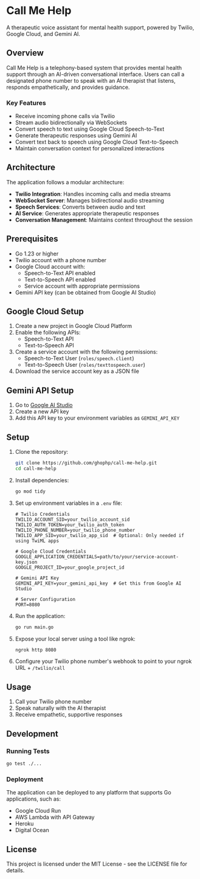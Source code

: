 # Call Me Help

A therapeutic voice assistant for mental health support, powered by Twilio, Google Cloud, and Gemini AI.

## Overview

Call Me Help is a telephony-based system that provides mental health support through an AI-driven conversational interface. Users can call a designated phone number to speak with an AI therapist that listens, responds empathetically, and provides guidance.

### Key Features

- Receive incoming phone calls via Twilio
- Stream audio bidirectionally via WebSockets
- Convert speech to text using Google Cloud Speech-to-Text
- Generate therapeutic responses using Gemini AI
- Convert text back to speech using Google Cloud Text-to-Speech
- Maintain conversation context for personalized interactions

## Architecture

The application follows a modular architecture:

- **Twilio Integration**: Handles incoming calls and media streams
- **WebSocket Server**: Manages bidirectional audio streaming
- **Speech Services**: Converts between audio and text
- **AI Service**: Generates appropriate therapeutic responses
- **Conversation Management**: Maintains context throughout the session

## Prerequisites

- Go 1.23 or higher
- Twilio account with a phone number
- Google Cloud account with:
  - Speech-to-Text API enabled
  - Text-to-Speech API enabled
  - Service account with appropriate permissions
- Gemini API key (can be obtained from Google AI Studio)

## Google Cloud Setup

1. Create a new project in Google Cloud Platform
2. Enable the following APIs:
   - Speech-to-Text API
   - Text-to-Speech API
3. Create a service account with the following permissions:
   - Speech-to-Text User (`roles/speech.client`)
   - Text-to-Speech User (`roles/texttospeech.user`) 
4. Download the service account key as a JSON file

## Gemini API Setup

1. Go to [Google AI Studio](https://makersuite.google.com/app/apikey)
2. Create a new API key 
3. Add this API key to your environment variables as `GEMINI_API_KEY`

## Setup

1. Clone the repository:
   ```bash
   git clone https://github.com/ghophp/call-me-help.git
   cd call-me-help
   ```

2. Install dependencies:
   ```bash
   go mod tidy
   ```

3. Set up environment variables in a `.env` file:
   ```
   # Twilio Credentials
   TWILIO_ACCOUNT_SID=your_twilio_account_sid
   TWILIO_AUTH_TOKEN=your_twilio_auth_token
   TWILIO_PHONE_NUMBER=your_twilio_phone_number
   TWILIO_APP_SID=your_twilio_app_sid  # Optional: Only needed if using TwiML apps

   # Google Cloud Credentials
   GOOGLE_APPLICATION_CREDENTIALS=path/to/your/service-account-key.json
   GOOGLE_PROJECT_ID=your_google_project_id

   # Gemini API Key
   GEMINI_API_KEY=your_gemini_api_key  # Get this from Google AI Studio

   # Server Configuration
   PORT=8080
   ```

4. Run the application:
   ```bash
   go run main.go
   ```

5. Expose your local server using a tool like ngrok:
   ```bash
   ngrok http 8080
   ```

6. Configure your Twilio phone number's webhook to point to your ngrok URL + `/twilio/call`

## Usage

1. Call your Twilio phone number
2. Speak naturally with the AI therapist
3. Receive empathetic, supportive responses

## Development

### Running Tests

```bash
go test ./...
```

### Deployment

The application can be deployed to any platform that supports Go applications, such as:

- Google Cloud Run
- AWS Lambda with API Gateway
- Heroku
- Digital Ocean

## License

This project is licensed under the MIT License - see the LICENSE file for details.
